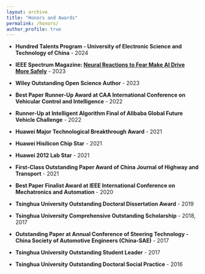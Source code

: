 ```yaml
---
layout: archive
title: "Honors and Awards"
permalink: /honors/
author_profile: true
---
```


* **Hundred Talents Program - University of Electronic Science and Technology of China** - 2024
* **IEEE Spectrum Magazine: [Neural Reactions to Fear Make AI Drive More Safely](https://spectrum.ieee.org/autonomous-vehicle-safety-defensive-driving)** - 2023

* **Wiley Outstanding Open Science Author** - 2023

* **Best Paper Runner-Up Award at CAA International Conference on Vehicular Control and Intelligence** - 2022

* **Runner-Up at Intelligent Algorithm Final of Alibaba Global Future Vehicle Challenge** - 2022

* **Huawei Major Technological Breakthrough Award** - 2021

* **Huawei Hisilicon Chip Star** - 2021

* **Huawei 2012 Lab Star** - 2021

* **First-Class Outstanding Paper Award of China Journal of Highway and Transport** - 2021

* **Best Paper Finalist Award at IEEE International Conference on Mechatronics and Automation** - 2020

* **Tsinghua University Outstanding Doctoral Dissertation Award** - 2019

* **Tsinghua University Comprehensive Outstanding Scholarship** - 2018, 2017

* **Outstanding Paper at Annual Conference of Steering Technology - China Society of Automotive Engineers (China-SAE)** - 2017

* **Tsinghua University Outstanding Student Leader** - 2017

* **Tsinghua University Outstanding Doctoral Social Practice** - 2016
